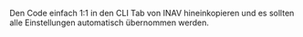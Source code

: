Den Code einfach 1:1 in den CLI Tab von INAV hineinkopieren und es sollten alle Einstellungen automatisch übernommen werden.
